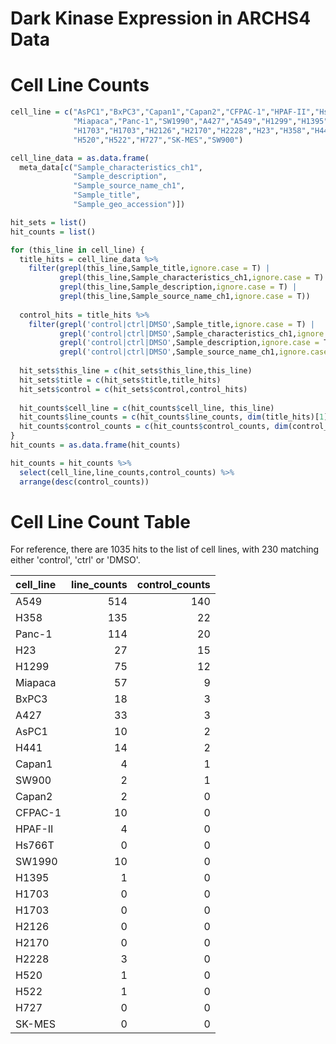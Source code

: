 Dark Kinase Expression in ARCHS4 Data
================

Cell Line Counts
================

``` r
cell_line = c("AsPC1","BxPC3","Capan1","Capan2","CFPAC-1","HPAF-II","Hs766T",
              "Miapaca","Panc-1","SW1990","A427","A549","H1299","H1395",
              "H1703","H1703","H2126","H2170","H2228","H23","H358","H441",
              "H520","H522","H727","SK-MES","SW900")

cell_line_data = as.data.frame(
  meta_data[c("Sample_characteristics_ch1",
              "Sample_description",
              "Sample_source_name_ch1",
              "Sample_title",
              "Sample_geo_accession")])

hit_sets = list()
hit_counts = list()

for (this_line in cell_line) {
  title_hits = cell_line_data %>%
    filter(grepl(this_line,Sample_title,ignore.case = T) |
           grepl(this_line,Sample_characteristics_ch1,ignore.case = T) |
           grepl(this_line,Sample_description,ignore.case = T) |
           grepl(this_line,Sample_source_name_ch1,ignore.case = T))
  
  control_hits = title_hits %>%
    filter(grepl('control|ctrl|DMSO',Sample_title,ignore.case = T) |
           grepl('control|ctrl|DMSO',Sample_characteristics_ch1,ignore.case = T) |
           grepl('control|ctrl|DMSO',Sample_description,ignore.case = T) |
           grepl('control|ctrl|DMSO',Sample_source_name_ch1,ignore.case = T))
  
  hit_sets$this_line = c(hit_sets$this_line,this_line)
  hit_sets$title = c(hit_sets$title,title_hits)
  hit_sets$control = c(hit_sets$control,control_hits)
  
  hit_counts$cell_line = c(hit_counts$cell_line, this_line)
  hit_counts$line_counts = c(hit_counts$line_counts, dim(title_hits)[1])
  hit_counts$control_counts = c(hit_counts$control_counts, dim(control_hits)[1])
}
hit_counts = as.data.frame(hit_counts)

hit_counts = hit_counts %>% 
  select(cell_line,line_counts,control_counts) %>% 
  arrange(desc(control_counts))
```

Cell Line Count Table
=====================

For reference, there are 1035 hits to the list of cell lines, with 230 matching either 'control', 'ctrl' or 'DMSO'.

| cell\_line |  line\_counts|  control\_counts|
|:-----------|-------------:|----------------:|
| A549       |           514|              140|
| H358       |           135|               22|
| Panc-1     |           114|               20|
| H23        |            27|               15|
| H1299      |            75|               12|
| Miapaca    |            57|                9|
| BxPC3      |            18|                3|
| A427       |            33|                3|
| AsPC1      |            10|                2|
| H441       |            14|                2|
| Capan1     |             4|                1|
| SW900      |             2|                1|
| Capan2     |             2|                0|
| CFPAC-1    |            10|                0|
| HPAF-II    |             4|                0|
| Hs766T     |             0|                0|
| SW1990     |            10|                0|
| H1395      |             1|                0|
| H1703      |             0|                0|
| H1703      |             0|                0|
| H2126      |             0|                0|
| H2170      |             0|                0|
| H2228      |             3|                0|
| H520       |             1|                0|
| H522       |             1|                0|
| H727       |             0|                0|
| SK-MES     |             0|                0|
